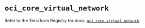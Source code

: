 # `oci_core_virtual_network`

Refer to the Terraform Registry for docs: [`oci_core_virtual_network`](https://registry.terraform.io/providers/oracle/oci/6.37.0/docs/resources/core_virtual_network).

